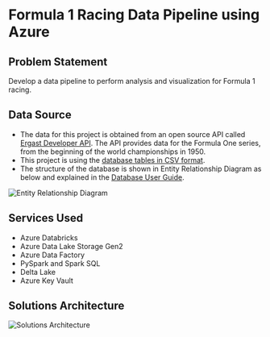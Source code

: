 # Formula 1 Racing Data Pipeline using Azure

## Problem Statement
Develop a data pipeline to perform analysis and visualization for Formula 1 racing.

## Data Source
- The data for this project is obtained from an open source API called [Ergast Developer API](http://ergast.com/mrd/). The API provides data for the Formula One series, from the beginning of the world championships in 1950.
- This project is using the [database tables in CSV format](http://ergast.com/mrd/db/#csv).
- The structure of the database is shown in Entity Relationship Diagram as below and explained in the [Database User Guide](http://ergast.com/docs/f1db_user_guide.txt).

![Entity Relationship Diagram](https://github.com/atikahhrn/formula1-project/assets/108443483/dcd75408-b56f-493a-8fb3-bca9e8125220)

## Services Used
- Azure Databricks
- Azure Data Lake Storage Gen2
- Azure Data Factory
- PySpark and Spark SQL
- Delta Lake
- Azure Key Vault

## Solutions Architecture

![Solutions Architecture](https://github.com/atikahhrn/formula1-project/assets/108443483/921c4320-d43c-4cd1-891e-06ad1a15432f)
